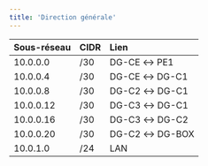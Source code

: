 ```yaml
---
title: 'Direction générale'
---
```


|  Sous-réseau  |  CIDR  |  Lien  |
|  :-----          |  :-----          |  :-----          |
|  10.0.0.0 |  /30 |  DG-CE ↔ PE1 |
|  10.0.0.4 |  /30 |  DG-CE ↔ DG-C1 |
|  10.0.0.8 |  /30 |  DG-C2 ↔ DG-C1 |
|  10.0.0.12 |  /30 |  DG-C3 ↔ DG-C1 |
|  10.0.0.16 |  /30 |  DG-C3 ↔ DG-C2 |
|  10.0.0.20 |  /30 |  DG-C2 ↔ DG-BOX |
|  10.0.1.0 |  /24 |  LAN |

